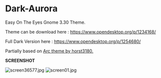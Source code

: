 # Dark-Aurora
Easy On The Eyes Gnome 3.30 Theme.

Theme can be download here : https://www.opendesktop.org/p/1234168/

Full Dark Version here : https://www.opendesktop.org/p/1254680/

Partially based on <a href="https://github.com/horst3180/arc-theme">Arc theme by horst3180.</a>


<b>SCREENSHOT</b>

<img src="https://cdn.scrot.moe/images/2018/11/14/screen36577.jpg" alt="screen36577.jpg" border="0" />

<img src="https://cdn.scrot.moe/images/2018/11/14/screen01.jpg" alt="screen01.jpg" border="0" />
